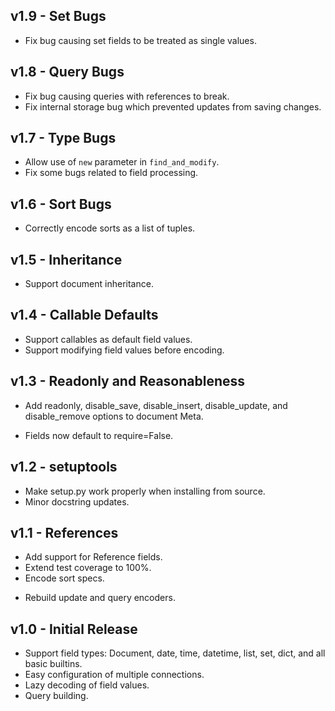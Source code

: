 ## v1.9 - Set Bugs
* Fix bug causing set fields to be treated as single values.

## v1.8 - Query Bugs
* Fix bug causing queries with references to break.
* Fix internal storage bug which prevented updates from saving changes.

## v1.7 - Type Bugs
* Allow use of `new` parameter in `find_and_modify`.
* Fix some bugs related to field processing.

## v1.6 - Sort Bugs
* Correctly encode sorts as a list of tuples.

## v1.5 - Inheritance
+ Support document inheritance.

## v1.4 - Callable Defaults
+ Support callables as default field values.
+ Support modifying field values before encoding.

## v1.3 - Readonly and Reasonableness
+ Add readonly, disable_save, disable_insert, disable_update, and
  disable_remove options to document Meta.
* Fields now default to require=False.

## v1.2 - setuptools
* Make setup.py work properly when installing from source.
* Minor docstring updates.

## v1.1 - References
+ Add support for Reference fields.
+ Extend test coverage to 100%.
+ Encode sort specs.
* Rebuild update and query encoders.

## v1.0 - Initial Release
+ Support field types: Document, date, time, datetime, list, set, dict, and all basic builtins.
+ Easy configuration of multiple connections.
+ Lazy decoding of field values.
+ Query building.
